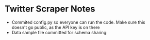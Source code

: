 # Twitter Scraper Notes
- Commited config.py so everyone can run the code. Make sure this doesn't go public, as the API key is on there
- Data sample file committed for schema sharing
